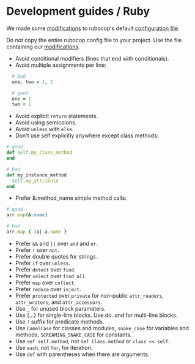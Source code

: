 # Development guides / Ruby

We made some [modifications](/style/ruby/.rubocop.yml) to rubocop's default
[configuration file](https://github.com/bbatsov/rubocop/blob/master/config/default.yml).

Do not copy the entire rubocop config file to your project. Use the file containing 
our [modifications](/style/ruby/.rubocop.yml).

- Avoid conditional modifiers (lines that end with conditionals).
- Avoid multiple assignments per line:

```ruby
  # bad
  one, two = 1, 2

  # good
  one = 1
  two = 1
```

- Avoid explicit `return` statements.
- Avoid using semicolons.
- Avoid `unless` with `else`.
- Don't use self explicitly anywhere except class methods:

```ruby
# good
def self.my_class_method
end

# bad
def my_instance_method
  self.my_attribute
end
```

- Prefer &:method_name simple method calls:

```ruby
# good
arr.map(&:name)

# bad
arr.map { |a| a.name }
```

- Prefer `&&` and `||` over `and` and `or`.
- Prefer `!` over `not`.
- Prefer double quotes for strings.
- Prefer `if` over `unless`.
- Prefer `detect` over `find`.
- Prefer `select` over `find_all`.
- Prefer `map` over `collect`.
- Prefer `reduce` over `inject`.
- Prefer `protected` over `private` for non-public `attr_readers`, `attr_writers`, and `attr_accessors`.
- Use `_` for unused block parameters.
- Use {...} for single-line blocks. Use do..end for multi-line blocks.
- Use `?` suffix for predicate methods.
- Use `CamelCase` for classes and modules, `snake_case` for variables and methods, `SCREAMING_SNAKE_CASE` for constants.
- Use `def self.method`, not `def Class.method` or `class << self`.
- Use `each`, not `for`, for iteration.
- Use `def` with parentheses when there are arguments.
